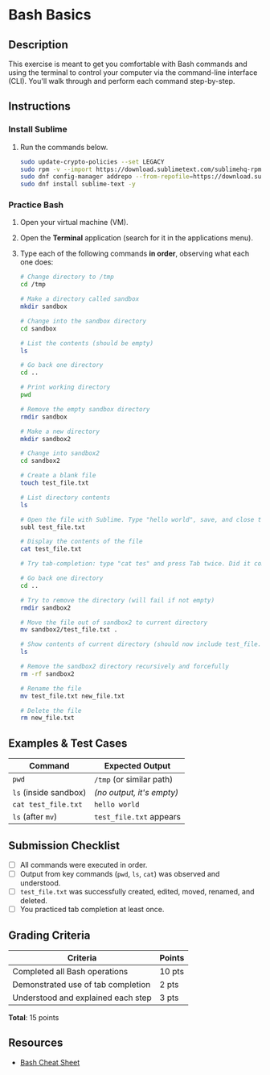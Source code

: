# Bash Basics

## Description
This exercise is meant to get you comfortable with Bash commands and using the terminal to control your computer via the command-line interface (CLI). You'll walk through and perform each command step-by-step.

## Instructions
### Install Sublime
1. Run the commands below.
   ```bash
   sudo update-crypto-policies --set LEGACY
   sudo rpm -v --import https://download.sublimetext.com/sublimehq-rpm-pub.gpg
   sudo dnf config-manager addrepo --from-repofile=https://download.sublimetext.com/rpm/stable/x86_64/sublime-text.repo
   sudo dnf install sublime-text -y
   ```
### Practice Bash
1. Open your virtual machine (VM).
2. Open the **Terminal** application (search for it in the applications menu).
3. Type each of the following commands **in order**, observing what each one does:

    ```bash
    # Change directory to /tmp
    cd /tmp

    # Make a directory called sandbox
    mkdir sandbox

    # Change into the sandbox directory
    cd sandbox

    # List the contents (should be empty)
    ls

    # Go back one directory
    cd ..

    # Print working directory
    pwd

    # Remove the empty sandbox directory
    rmdir sandbox

    # Make a new directory
    mkdir sandbox2

    # Change into sandbox2
    cd sandbox2

    # Create a blank file
    touch test_file.txt

    # List directory contents
    ls

    # Open the file with Sublime. Type "hello world", save, and close the editor
    subl test_file.txt

    # Display the contents of the file
    cat test_file.txt

    # Try tab-completion: type "cat tes" and press Tab twice. Did it complete to "test_file.txt"?

    # Go back one directory
    cd ..

    # Try to remove the directory (will fail if not empty)
    rmdir sandbox2

    # Move the file out of sandbox2 to current directory
    mv sandbox2/test_file.txt .

    # Show contents of current directory (should now include test_file.txt)
    ls

    # Remove the sandbox2 directory recursively and forcefully
    rm -rf sandbox2

    # Rename the file
    mv test_file.txt new_file.txt

    # Delete the file
    rm new_file.txt
    ```

## Examples & Test Cases

| Command                 | Expected Output              |
|------------------------|------------------------------|
| `pwd`                  | `/tmp` (or similar path)     |
| `ls` (inside sandbox)  | *(no output, it's empty)*    |
| `cat test_file.txt`    | `hello world`                |
| `ls` (after `mv`)      | `test_file.txt` appears      |

## Submission Checklist
- [ ] All commands were executed in order.
- [ ] Output from key commands (`pwd`, `ls`, `cat`) was observed and understood.
- [ ] `test_file.txt` was successfully created, edited, moved, renamed, and deleted.
- [ ] You practiced tab completion at least once.

## Grading Criteria

| Criteria                            | Points |
|-------------------------------------|--------|
| Completed all Bash operations       | 10 pts |
| Demonstrated use of tab completion  | 2 pts  |
| Understood and explained each step  | 3 pts  |

**Total**: 15 points

## Resources
- [Bash Cheat Sheet](../resources/bash_cheat_sheet.sh)
